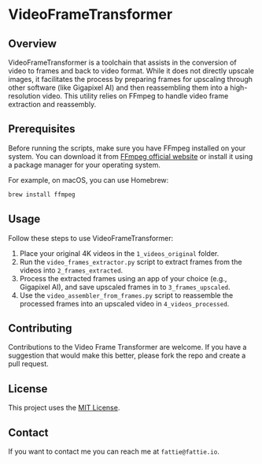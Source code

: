 # VideoFrameTransformer

## Overview
VideoFrameTransformer is a toolchain that assists in the conversion of video to frames and back to video format. While it does not directly upscale images, it facilitates the process by preparing frames for upscaling through other software (like Gigapixel AI) and then reassembling them into a high-resolution video. This utility relies on FFmpeg to handle video frame extraction and reassembly.

## Prerequisites
Before running the scripts, make sure you have FFmpeg installed on your system. You can download it from [FFmpeg official website](https://ffmpeg.org/download.html) or install it using a package manager for your operating system.

For example, on macOS, you can use Homebrew:
```bash
brew install ffmpeg
```

## Usage
Follow these steps to use VideoFrameTransformer:

1. Place your original 4K videos in the `1_videos_original` folder.
2. Run the `video_frames_extractor.py` script to extract frames from the videos into `2_frames_extracted`.
3. Process the extracted frames using an app of your choice (e.g., Gigapixel AI), and save upscaled frames in to `3_frames_upscaled`.
4. Use the `video_assembler_from_frames.py` script to reassemble the processed frames into an upscaled video in `4_videos_processed`.

## Contributing
Contributions to the Video Frame Transformer are welcome. If you have a suggestion that would make this better, please fork the repo and create a pull request.

## License
This project uses the [MIT License](LICENSE).

## Contact
If you want to contact me you can reach me at `fattie@fattie.io`.